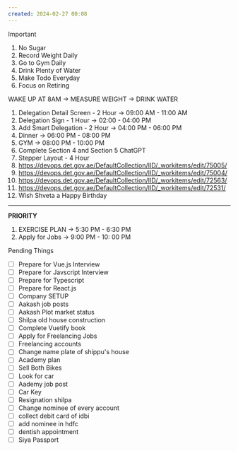 ```yaml
---
created: 2024-02-27 00:08
---
```


> [!important]
>
> 1. No Sugar
> 2. Record Weight Daily
> 3. Go to Gym Daily
> 4. Drink Plenty of Water
> 5. Make Todo Everyday
> 6. Focus on Retiring

WAKE UP AT 8AM -> MEASURE WEIGHT -> DRINK WATER
1. Delegation Detail Screen - 2 Hour -> 09:00 AM - 11:00 AM
2. Delegation Sign - 1 Hour -> 02:00 - 04:00 PM
3. Add Smart Delegation - 2 Hour -> 04:00 PM - 06:00 PM
4. Dinner -> 06:00 PM - 08:00 PM 
5. GYM -> 08:00 PM - 10:00 PM
6. Complete Section 4 and Section 5 ChatGPT
7. Stepper Layout - 4 Hour 
8. https://devops.det.gov.ae/DefaultCollection/IID/_workitems/edit/75005/
9. https://devops.det.gov.ae/DefaultCollection/IID/_workitems/edit/75004/
10. https://devops.det.gov.ae/DefaultCollection/IID/_workitems/edit/72563/
11. https://devops.det.gov.ae/DefaultCollection/IID/_workitems/edit/72531/
12. Wish Shveta a Happy Birthday

****


**PRIORITY**

1. EXERCISE PLAN -> 5:30 PM - 6:30 PM
2. Apply for Jobs -> 9:00 PM - 10: 00 PM

Pending Things

- [ ] Prepare for Vue.js Interview
- [ ] Prepare for Javscript Interview
- [ ] Prepare for Typescript
- [ ] Prepare for React.js
- [ ] Company SETUP
- [ ] Aakash job posts
- [ ] Aakash Plot market status
- [ ] Shilpa old house construction
- [ ] Complete Vuetify book
- [ ] Apply for Freelancing Jobs
- [ ] Freelancing accounts
- [ ] Change name plate of shippu's house 
- [ ] Academy plan 
- [ ] Sell Both Bikes
- [ ] Look for car
- [ ] Aademy job post
- [ ] Car Key 
- [ ] Resignation shilpa
- [ ] Change nominee of every account
- [ ] collect debit card of idbi
- [ ] add nominee in hdfc 
- [ ] dentish appointment
- [ ] Siya Passport
